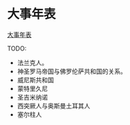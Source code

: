 # 大事年表

[大事年表](./大事年表.xlsx)

TODO:

- 法兰克人。
- 神圣罗马帝国与佛罗伦萨共和国的关系。
- 威尼斯共和国
- 蒙特里久尼
- 圣吉米纳诺
- 西突厥人与奥斯曼土耳其人
- 塞尔柱人
